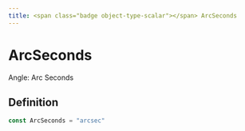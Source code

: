 ```yaml
---
title: <span class="badge object-type-scalar"></span> ArcSeconds
---
```

# <span class="badge object-type-scalar"></span> ArcSeconds

Angle: Arc Seconds

## Definition

```go
const ArcSeconds = "arcsec"
```
